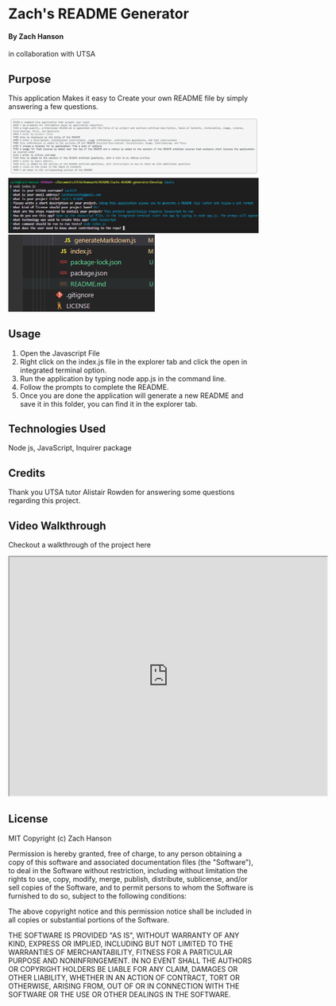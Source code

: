 # Zach's README Generator


#### By Zach Hanson 
in collaboration with UTSA

## Purpose
This application Makes it easy to Create your own README file by simply answering a few questions.


<img src="./Assets/Acceptance.png" alt= "the working paramiters for this project" title="Acceptance">
<img src="./Assets/questions.png" alt="The Code" title="The Code">
<img src="./Assets/README.png" alt="README" title="README">

## Usage

1. Open the Javascript File
2. Right click on the index.js file in the explorer tab and click the open in integrated terminal option.
3. Run the application by typing node app.js in the command line.
4. Follow the prompts to complete the README.
5. Once you are done the application will generate a new README and save it in this folder, you can find it in the explorer tab.


## Technologies Used

Node js, 
JavaScript,
Inquirer package



## Credits
Thank you UTSA tutor Alistair Rowden for answering some questions regarding this project.



## Video Walkthrough 
Checkout a walkthrough of the project here

<iframe src="https://drive.google.com/file/d/1fO1kUB2wKjkbTjk0eNVzTqWhYW0pO6IY/preview" width="640" height="480"></iframe>



## License
MIT Copyright (c) Zach Hanson

Permission is hereby granted, free of charge, to any person obtaining a copy of this software and associated documentation files (the "Software"), to deal in the Software without restriction, including without limitation the rights to use, copy, modify, merge, publish, distribute, sublicense, and/or sell copies of the Software, and to permit persons to whom the Software is furnished to do so, subject to the following conditions:

The above copyright notice and this permission notice shall be included in all copies or substantial portions of the Software.

THE SOFTWARE IS PROVIDED "AS IS", WITHOUT WARRANTY OF ANY KIND, EXPRESS OR IMPLIED, INCLUDING BUT NOT LIMITED TO THE WARRANTIES OF MERCHANTABILITY, FITNESS FOR A PARTICULAR PURPOSE AND NONINFRINGEMENT. IN NO EVENT SHALL THE AUTHORS OR COPYRIGHT HOLDERS BE LIABLE FOR ANY CLAIM, DAMAGES OR OTHER LIABILITY, WHETHER IN AN ACTION OF CONTRACT, TORT OR OTHERWISE, ARISING FROM, OUT OF OR IN CONNECTION WITH THE SOFTWARE OR THE USE OR OTHER DEALINGS IN THE SOFTWARE.

